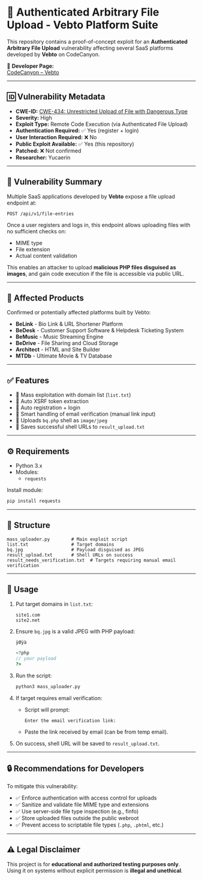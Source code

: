 # 🚨 Authenticated Arbitrary File Upload - Vebto Platform Suite

This repository contains a proof-of-concept exploit for an **Authenticated Arbitrary File Upload** vulnerability affecting several SaaS platforms developed by **Vebto** on CodeCanyon.

🧠 **Developer Page:**  
[CodeCanyon – Vebto](https://codecanyon.net/user/vebto)

---

## 🆔 Vulnerability Metadata

- **CWE-ID:** [CWE-434: Unrestricted Upload of File with Dangerous Type](https://cwe.mitre.org/data/definitions/434.html)
- **Severity:** High
- **Exploit Type:** Remote Code Execution (via Authenticated File Upload)
- **Authentication Required:** ✅ Yes (register + login)
- **User Interaction Required:** ❌ No
- **Public Exploit Available:** ✅ Yes (this repository)
- **Patched:** ❌ Not confirmed
- **Researcher:** Yucaerin

---

## 🧨 Vulnerability Summary

Multiple SaaS applications developed by **Vebto** expose a file upload endpoint at:

```
POST /api/v1/file-entries
```

Once a user registers and logs in, this endpoint allows uploading files with no sufficient checks on:

- MIME type
- File extension
- Actual content validation

This enables an attacker to upload **malicious PHP files disguised as images**, and gain code execution if the file is accessible via public URL.

---

## 🧬 Affected Products

Confirmed or potentially affected platforms built by Vebto:

- **BeLink** - Bio Link & URL Shortener Platform  
- **BeDesk** - Customer Support Software & Helpdesk Ticketing System  
- **BeMusic** - Music Streaming Engine  
- **BeDrive** - File Sharing and Cloud Storage  
- **Architect** - HTML and Site Builder  
- **MTDb** - Ultimate Movie & TV Database  

---

## ✅ Features

- 🔁 Mass exploitation with domain list (`list.txt`)
- 🔐 Auto XSRF token extraction
- 📝 Auto registration + login
- 🧠 Smart handling of email verification (manual link input)
- 🐚 Uploads `bq.php` shell as `image/jpeg`
- 📁 Saves successful shell URLs to `result_upload.txt`

---

## ⚙️ Requirements

- Python 3.x
- Modules:
  - `requests`

Install module:

```bash
pip install requests
```

---

## 📁 Structure

```
mass_uploader.py        # Main exploit script
list.txt                # Target domains
bq.jpg                  # Payload disguised as JPEG
result_upload.txt       # Shell URLs on success
result_needs_verification.txt  # Targets requiring manual email verification
```

---

## 🚀 Usage

1. Put target domains in `list.txt`:
    ```
    site1.com
    site2.net
    ```

2. Ensure `bq.jpg` is a valid JPEG with PHP payload:
    ```php
    ÿØÿà

    <?php
    // your payload
    ?>
    ```

3. Run the script:
    ```bash
    python3 mass_uploader.py
    ```

4. If target requires email verification:
    - Script will prompt:
      ```
      Enter the email verification link:
      ```
    - Paste the link received by email (can be from temp email).

5. On success, shell URL will be saved to `result_upload.txt`.

---

## 🔒 Recommendations for Developers

To mitigate this vulnerability:

- ✅ Enforce authentication with access control for uploads
- ✅ Sanitize and validate file MIME type and extensions
- ✅ Use server-side file type inspection (e.g., finfo)
- ✅ Store uploaded files outside the public webroot
- ✅ Prevent access to scriptable file types (`.php`, `.phtml`, etc.)

---

## ⚠️ Legal Disclaimer

This project is for **educational and authorized testing purposes only**.  
Using it on systems without explicit permission is **illegal and unethical**.
